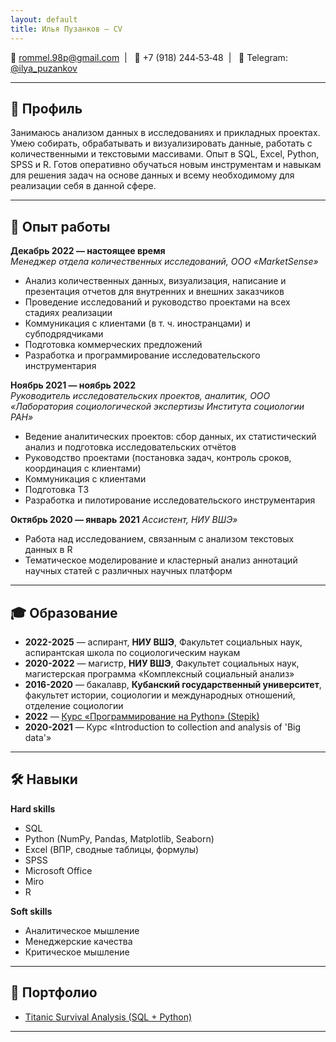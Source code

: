 ```yaml
---
layout: default
title: Илья Пузанков — CV
---
```



📧 [rommel.98p@gmail.com](mailto:rommel.98p@gmail.com)&nbsp; | &nbsp; 📱 +7&nbsp;(918)&nbsp;244&#8209;53&#8209;48&nbsp; | &nbsp; 💬 Telegram: [@ilya_puzankov](https://t.me/ilya_puzankov)

---

## 📄 Профиль
Занимаюсь анализом данных в исследованиях и прикладных проектах. Умею собирать, обрабатывать и визуализировать данные, работать с количественными и текстовыми массивами. Опыт в SQL, Excel, Python, SPSS и R. 
Готов оперативно обучаться новым инструментам и навыкам для решения задач на основе данных и всему необходимому для реализации себя в данной сфере.

---

## 💼 Опыт работы

**Декабрь 2022 — настоящее время**  
*Менеджер отдела количественных исследований, ООО «MarketSense»*  
- Анализ количественных данных, визуализация, написание и презентация отчетов для внутренних и внешних заказчиков
- Проведение исследований и руководство проектами на всех стадиях реализации
- Коммуникация с клиентами (в т. ч. иностранцами) и субподрядчиками
- Подготовка коммерческих предложений  
- Разработка и программирование исследовательского инструментария   

**Ноябрь 2021 — ноябрь 2022**  
*Руководитель исследовательских проектов, аналитик, ООО «Лаборатория социологической экспертизы Института социологии РАН»*  
- Ведение аналитических проектов: сбор данных, их статистический анализ и подготовка исследовательских отчётов  
- Руководство проектами (постановка задач, контроль сроков, координация с клиентами)
- Коммуникация с клиентами
- Подготовка ТЗ  
- Разработка и пилотирование исследовательского инструментария

**Октябрь 2020 — январь 2021**
*Ассистент, НИУ ВШЭ»*
- Работа над исследованием, связанным с анализом текстовых данных в R
- Тематическое моделирование и кластерный анализ аннотаций научных статей с различных научных платформ

---

## 🎓 Образование

- **2022-2025** — аспирант, **НИУ ВШЭ**, Факультет социальных наук, аспирантская школа по социологическим наукам  
- **2020-2022** — магистр, **НИУ ВШЭ**, Факультет социальных наук, магистерская программа «Комплексный социальный анализ»  
- **2016-2020** — бакалавр, **Кубанский государственный университет**, факультет истории, социологии и международных отношений, отделение социологии  
- **2022** — [Курс «Программирование на Python» (Stepik)](https://stepik.org/cert/1696128)  
- **2020-2021** — Курс «Introduction to collection and analysis of 'Big data'»  

---

## 🛠 Навыки

**Hard skills**  
- SQL
- Python (NumPy, Pandas, Matplotlib, Seaborn)
- Excel (ВПР, сводные таблицы, формулы)
- SPSS 
- Microsoft Office  
- Miro 
- R   

**Soft skills**  
- Аналитическое мышление  
- Менеджерские качества  
- Критическое мышление  

---

## 📂 Портфолио

- [Titanic Survival Analysis (SQL + Python)](https://github.com/Puzankov25031998/titanic-survival-analysis)

---

